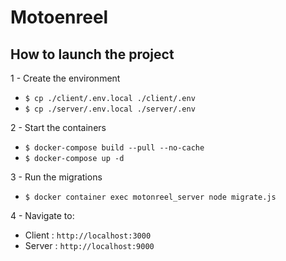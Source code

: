# Motoenreel

## How to launch the project

1 - Create the environment

- `$ cp ./client/.env.local ./client/.env`  
- `$ cp ./server/.env.local ./server/.env`  

2 - Start the containers

- `$ docker-compose build --pull --no-cache`  
- `$ docker-compose up -d`  

3 - Run the migrations

- `$ docker container exec motonreel_server node migrate.js`

4 - Navigate to:

- Client : `http://localhost:3000`  
- Server : `http://localhost:9000`  

